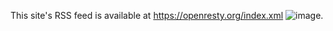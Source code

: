 <!---
    @title         RSSFeed
    @creator       Yichun Zhang
    @created       2011-06-21 07:35 GMT
    @modifier      Yichun Zhang
    @modifier_link yichun-zhang
    @modified      2011-06-21 07:39 GMT
    @changes       3
--->

This site's RSS  feed is available at https://openresty.org/index.xml ![image](feed-icon-28x28.png).

